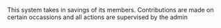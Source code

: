 This system takes in savings of its members. Contributions are made on certain occassions and all actions are supervised by the admin
